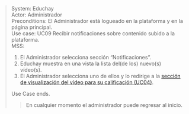 > System: Educhay  
> Actor: Administrador  
> Preconditions: El Administrador está logueado en la plataforma y en la página principal.  
> Use case: UC09 Recibir notificaciones sobre contenido subido a la plataforma.  
> MSS:  
> 1. El Administrador selecciona sección “Notificaciones”. 
> 2. Educhay muestra en una vista la lista del(de los) nuevo(s) vídeo(s).
> 3. El Administrador selecciona uno de ellos y lo redirige a la [sección de visualización del vídeo para su calificación (UC04)](UC04.md).  
>  
> Use Case ends.  
>> En cualquier momento el administrador puede regresar al inicio.  